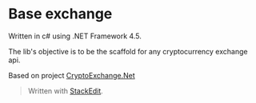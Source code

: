 ﻿
# Base exchange
Written in c# using .NET Framework 4.5.

The lib's objective is to be the scaffold for any cryptocurrency exchange api.

Based on project [CryptoExchange.Net](https://github.com/JKorf/CryptoExchange.Net)



> Written with [StackEdit](https://stackedit.io/).
